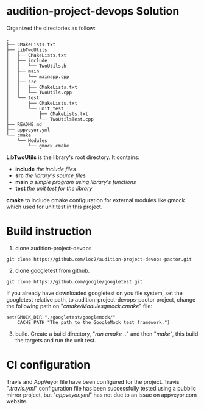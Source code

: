 # audition-project-devops Solution

Organized the directories as follow:

```script
.
├── CMakeLists.txt
├── LibTwoUtils
│   ├── CMakeLists.txt
│   ├── include
│   │   └── TwoUtils.h
│   ├── main
│   │   └── mainapp.cpp
│   ├── src 
│   │   ├── CMakeLists.txt
│   │   └── TwoUtils.cpp
│   └── test
│       ├── CMakeLists.txt
│       └── unit_test
│           ├── CMakeLists.txt
│           └── TwoUtilsTest.cpp
├── README.md
├── appveyor.yml
└── cmake
    └── Modules
        └── gmock.cmake
```        
        
**LibTwoUtils** is the library's root directory. It contains: 
* **include** _the include files_
* **src** _the library's source files_
* **main** _a simple program using library's functions_
* **test** _the unit test for the library_

**cmake** to include cmake configuration for external modules like gmock which used for unit test in this project. 


# Build instruction 
1. clone audition-project-devops
```script
git clone https://github.com/loc2/audition-project-devops-paotor.git
```
2. clone googletest from github.
```script
git clone https://github.com/google/googletest.git
```
If you already have downloaded googletest on you file system, set the googletest relative path, to audition-project-devops-paotor project, change the following path on "_cmake/Modulesgmock.cmake_" file:
```script
set(GMOCK_DIR "./googletest/googlemock/"
    CACHE PATH "The path to the GoogleMock test framework.")
```
3. build. 
Create a build directory, "_run cmake .._"  and then "_make_", this build the targets and run the unit test.

# CI configuration 
Travis and AppVeyor file have been configured for the project. Travis "_.travis.yml_" configuration file has been successfully tested using a pubblic mirror project, but "_appveyor.yml_" has not due to an issue on appveyor.com website.  

